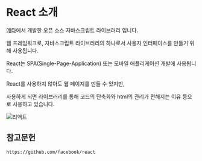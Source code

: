 # React 소개

[메타](https://about.meta.com/ko/)에서 개발한 오픈 소스 자바스크립트 라이브러리 입니다.

웹 프레임워크로, 자바스크립트 라이브러리의 하나로서 사용자 인터페이스를 만들기 위해 사용됩니다.

React는 SPA(Single-Page-Application) 또는 모바일 애플리케이션 개발에 사용됩니다.

React를 사용하지 않아도 웹 페이지를 만들 수 있지만, 

사용하게 되면 라이브러리를 통해 코드의 단축화와 html의 관리가 편해지는 이유 등으로 사용하고 있습니다.

![리액트](https://user-images.githubusercontent.com/112995645/202184137-3da36314-f2a4-447b-a200-806487181a79.PNG)


참고문헌
---------------
    https://github.com/facebook/react
